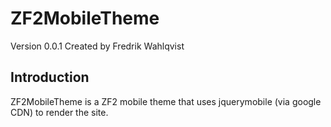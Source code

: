 ZF2MobileTheme
=======
Version 0.0.1 Created by Fredrik Wahlqvist

Introduction
------------

ZF2MobileTheme is a ZF2 mobile theme that uses jquerymobile (via google CDN) to render the site. 

